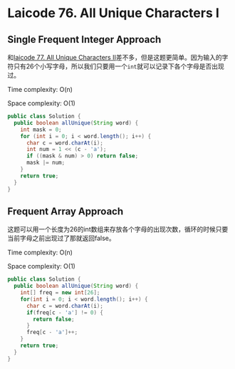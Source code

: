 # Laicode 76. All Unique Characters I

## Single Frequent Integer Approach

和[laicode 77. All Unique Characters II](laicode-77-All-Unique-Chars-II.md)差不多，但是这题更简单。因为输入的字符只有26个小写字母，所以我们只要用一个`int`就可以记录下各个字母是否出现过。

Time complexity: O(n)

Space complexity: O(1)

```java
public class Solution {
  public boolean allUnique(String word) {
    int mask = 0;
    for (int i = 0; i < word.length(); i++) {
      char c = word.charAt(i);
      int num = 1 << (c - 'a');
      if ((mask & num) > 0) return false;
      mask |= num;
    }
    return true;
  }
}
```


## Frequent Array Approach

这题可以用一个长度为26的int数组来存放各个字母的出现次数，循环的时候只要当前字母之前出现过了那就返回false。

Time complexity: O(n)

Space complexity: O(1)

```java
public class Solution {
  public boolean allUnique(String word) {
    int[] freq = new int[26];
    for(int i = 0; i < word.length(); i++) {
      char c = word.charAt(i);
      if(freq[c - 'a'] != 0) {
        return false;
      }
      freq[c - 'a']++;
    }
    return true;
  }
}
```